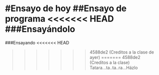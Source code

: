 #Ensayo de hoy
##Ensayo de programa
<<<<<<< HEAD
###Ensayándolo
=======
###Ensayando
<<<<<<< HEAD
>>>>>>> 4588de2 (Creditos a la clase de ayer)
=======
>>>>>>> 4588de2 (Creditos a la clase)
Tatara...ta..ta..ra...Házlo
